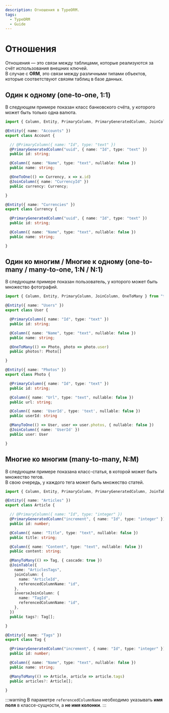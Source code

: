 ```yaml
---
description: Отношения в TypeORM.
tags:
  - TypeORM
  - Guide
---
```


# Отношения

Отношения — это связи между таблицами, которые реализуются за счёт использования внешних ключей.  
В случае с **ORM**, это связи между различными типами объектов, которые соответствуют связям таблиц в базе данных.

## Один к одному (one-to-one, 1:1)

В следующем примере показан класс банковского счёта, у которого может быть только одна валюта.

```typescript
import { Column, Entity, PrimaryColumn, PrimaryGeneratedColumn, JoinColumn, OneToOne } from "typeorm";

@Entity({ name: "Accounts" })
export class Account {

  // @PrimaryColumn({ name: "Id", type: "text" })
  @PrimaryGeneratedColumn("uuid", { name: "Id", type: "text" })
  public id: string;

  @Column({ name: "Name", type: "text", nullable: false })
  public name: string;

  @OneToOne(() => Currency, x => x.id)
  @JoinColumn({ name: "CurrencyId" })
  public currency: Currency;

}

@Entity({ name: "Currencies" })
export class Currency {

  @PrimaryGeneratedColumn("uuid", { name: "Id", type: "text" })
  public id: string;

  @Column({ name: "Name", type: "text", nullable: false })
  public name: string;

}
```

## Один ко многим / Многие к одному (one-to-many / many-to-one, 1:N / N:1)

В следующем примере показан пользователь, у которого может быть множество фотографий.

```typescript
import { Column, Entity, PrimaryColumn, JoinColumn, OneToMany } from "typeorm";

@Entity({ name: "Users" })
export class User {

  @PrimaryColumn({ name: "Id", type: "text" })
  public id: string;

  @Column({ name: "Name", type: "text", nullable: false })
  public name: string;

  @OneToMany(() => Photo, photo => photo.user)
  public photos?: Photo[]

}

@Entity({ name: "Photos" })
export class Photo {

  @PrimaryColumn({ name: "Id", type: "text" })
  public id: string;

  @Column({ name: "Url", type: "text", nullable: false })
  public url: string;

  @Column({ name: 'UserId', type: 'text', nullable: false })
  public userId: string

  @ManyToOne(() => User, user => user.photos, { nullable: false })
  @JoinColumn({ name: 'UserId' })
  public user: User

}
```

## Многие ко многим (many-to-many, N:M)

В следующем примере показана класс-статья, в которой может быть множество тегов.  
В свою очередь, у каждого тега может быть множество статей.

```typescript
import { Column, Entity, PrimaryColumn, PrimaryGeneratedColumn, JoinTable, ManyToMany } from "typeorm";

@Entity({ name: "Articles" })
export class Article {

  // @PrimaryColumn({ name: "Id", type: "integer" })
  @PrimaryGeneratedColumn("increment", { name: "Id", type: "integer" })
  public id: number;

  @Column({ name: "Title", type: "text", nullable: false })
  public title: string;

  @Column({ name: "Content", type: "text", nullable: false })
  public content: string;

  @ManyToMany(() => Tag, { cascade: true })
  @JoinTable({
    name: "ArticlesTags",
    joinColumn: {
      name: "ArticleId",
      referencedColumnName: "id",
    },
    inverseJoinColumn: {
      name: "TagId",
      referencedColumnName: "id",
    },
  })
  public tags?: Tag[];

}

@Entity({ name: "Tags" })
export class Tag {

  @PrimaryGeneratedColumn("increment", { name: "Id", type: "integer" })
  public id: number;

  @Column({ name: "Name", type: "text", nullable: false })
  public name: string;

  @ManyToMany(() => Article, article => article.tags)
  public articles?: Article[];

}
```

:::warning
В параметре `referencedColumnName` необходимо указывать **имя поля** в классе-сущности, а **не имя колонки**.
:::

